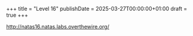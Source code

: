 +++
title = "Level 16"
publishDate = 2025-03-27T00:00:00+01:00
draft = true
+++

<http://natas16.natas.labs.overthewire.org/>

